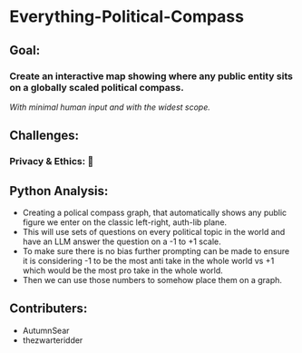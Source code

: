 # Everything-Political-Compass

## Goal:
### Create an interactive map showing where any public entity sits on a globally scaled political compass.
*With minimal human input and with the widest scope.*

## Challenges:
### Privacy & Ethics: 🤪

## Python Analysis:
- Creating a polical compass graph, that automatically shows any public figure we enter on the classic left-right, auth-lib plane.
- This will use sets of questions on every political topic in the world and have an LLM answer the question on a -1 to +1 scale.
- To make sure there is no bias further prompting can be made to ensure it is considering -1 to be the most anti take in the whole world vs +1 which would be the most pro take in the whole world.
- Then we can use those numbers to somehow place them on a graph.

## Contributers:
- AutumnSear
- thezwarteridder
